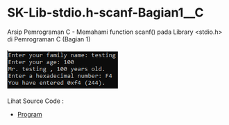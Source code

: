 # SK-Lib-stdio.h-scanf-Bagian1__C
Arsip Pemrograman C - Memahami function scanf() pada Library &lt;stdio.h> di Pemrograman C (Bagian 1)<br><br>
<img src="https://github.com/RizkyKhapidsyah/SK-Lib-stdio.h-scanf-Bagian1__C/blob/master/SK-Lib-stdio.h-scanf-Bagian1__C/result/001.PNG"><br><br>
Lihat Source Code : <br>
- <a href="https://github.com/RizkyKhapidsyah/SK-Lib-stdio.h-scanf-Bagian1__C/blob/master/SK-Lib-stdio.h-scanf-Bagian1__C/Source.c">Program</a>
